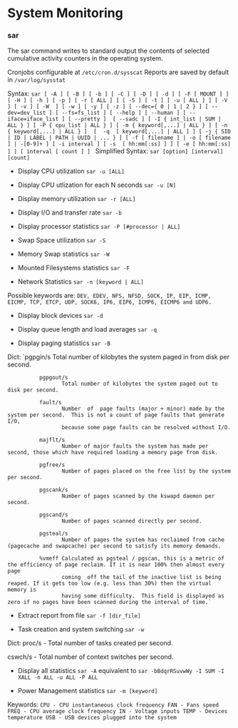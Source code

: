 # System Monitoring

### sar
The  sar command writes to standard output the contents of selected cumulative activity counters in the operating system.

Cronjobs configurable at `/etc/cron.d/sysscat`
Reports are saved by default in `/var/log/sysstat`

Syntax: `sar [ -A ] [ -B ] [ -b ] [ -C ] [ -D ] [ -d ] [ -F [ MOUNT ] ] [ -H ] [
       -h ] [ -p ] [ -r [ ALL ] ] [ -S ] [ -t ] [ -u [ ALL ] ] [ -V ] [ -v ] [
       -W  ] [ -w ] [ -y ] [ -z ] [ --dec={ 0 | 1 | 2 } ] [ --dev=dev_list ] [
       --fs=fs_list ] [ --help ] [ --human ] [ --iface=iface_list ] [ --pretty
       ]  [ --sadc ] [ -I { int_list | SUM | ALL } ] [ -P { cpu_list | ALL } ]
       [ -m { keyword[,...] | ALL } ] [ -n { keyword[,...] | ALL } ]  [  -q  [
       keyword[,...] | ALL ] ] [ -j { SID | ID | LABEL | PATH | UUID | ... } ]
       [ -f [ filename ] | -o [ filename ] | -[0-9]+ ] [ -i interval ] [ -s  [
       hh:mm[:ss] ] ] [ -e [ hh:mm[:ss] ] ] [ interval [ count ] ]
`
Simplified Syntax: `sar [option] [interval] [count]`

- Display CPU utilization
`sar -u [ALL]`

- Display CPU utlization for each N seconds
`sar -u [N]`

- Display memory utilization
`sar -r [ALL]`

- Display I/O and transfer rate
`sar -b`

- Display processor statistics
`sar -P [#processor | ALL]`

- Swap Space utilization
`sar -S`

- Memory Swap statistics
`sar -W`

- Mounted Filesystems statistics
`sar -F`

- Network Statistics
`sar -n [keyword | ALL]`

Possible keywords are: `DEV, EDEV, NFS, NFSD, SOCK, IP, EIP, ICMP, EICMP, TCP, ETCP, UDP, SOCK6, IP6, EIP6, ICMP6, EICMP6 and UDP6.`

- Display block devices
`sar -d`

- Display queue length and load averages
`sar -q`

- Display paging statistics
`sar -B`

Dict:
              `pgpgin/s
                     Total number of kilobytes the system paged in from disk per second.

              pgpgout/s
                     Total number of kilobytes the system paged out to disk per second.

              fault/s
                     Number  of  page faults (major + minor) made by the system per second.  This is not a count of page faults that generate I/O,
                     because some page faults can be resolved without I/O.

              majflt/s
                     Number of major faults the system has made per second, those which have required loading a memory page from disk.

              pgfree/s
                     Number of pages placed on the free list by the system per second.

              pgscank/s
                     Number of pages scanned by the kswapd daemon per second.

              pgscand/s
                     Number of pages scanned directly per second.

              pgsteal/s
                     Number of pages the system has reclaimed from cache (pagecache and swapcache) per second to satisfy its memory demands.

              %vmeff Calculated as pgsteal / pgscan, this is a metric of the efficiency of page reclaim. If it is near 100% then almost every page
                     coming  off the tail of the inactive list is being reaped. If it gets too low (e.g. less than 30%) then the virtual memory is
                     having some difficulty.  This field is displayed as zero if no pages have been scanned during the interval of time.`

- Extract report from file
`sar -f [dir_file]`

- Task creation and system switching
`sar -w`

Dict:
proc/s - Total number of tasks created per second.

cswch/s - Total number of context switches per second.

- Display all statistics
`sar -A` equivalent to `sar -bBdqrRSuvwWy -I SUM -I XALL -n ALL -u ALL -P ALL`

- Power Management statistics
`sar -m [keyword]`

Keywords: 
`
    CPU - CPU instantaneous clock frequency
    FAN - Fans speed
    FREQ - CPU average clock frequency
    IN - Voltage inputs
    TEMP - Devices temperature
    USB - USB devices plugged into the system
`